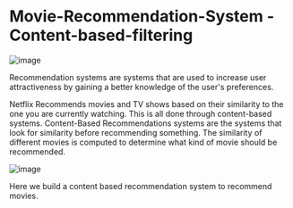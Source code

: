 # Movie-Recommendation-System - Content-based-filtering
![image](https://user-images.githubusercontent.com/62651885/135398882-7bcd588c-5861-4a19-9b8d-e2118b5d6698.png)


Recommendation systems are systems that are used to increase user attractiveness by gaining a better knowledge of the user's preferences.


Netflix Recommends movies and TV shows based on their similarity to the one you are currently watching. This is all done through content-based systems. Content-Based Recommendations systems are the systems that look for similarity before recommending something. The similarity of different movies is computed to determine what kind of movie should be recommended.


![image](https://user-images.githubusercontent.com/62651885/135398968-087312ff-efa2-45c9-98f4-01153c0f375d.png)

Here we build a content based recommendation system to recommend movies.
